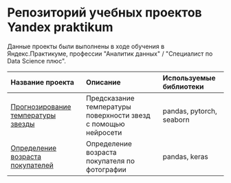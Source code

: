 # Репозиторий учебных проектов Yandex praktikum
Данные проекты были выполнены в ходе обучения в Яндекс.Практикуме, профессии "Аналитик данных" / "Специалист по Data Science плюс".

| Название проекта | Описание | Используемые библиотеки | 
| :---------------------- | :---------------------- | :---------------------- |
| [Прогнозирование температуры звезды](star_temperatures)| Предсказание температуры поверхности звезд с помощью нейросети | pandas, pytorch, seaborn|
| [Определение возраста покупателей](customer_age)| Определение возраста покупателя по фотографии | pandas, keras